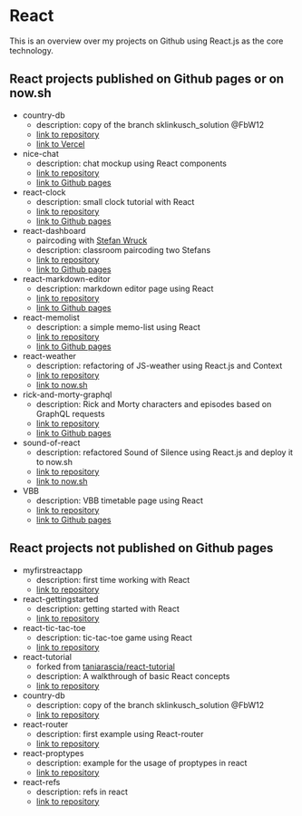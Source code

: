 # React

This is an overview over my projects on Github using React.js as the core technology.

## React projects published on Github pages or on now.sh
- country-db
  - description: copy of the branch sklinkusch_solution @FbW12
  - [link to repository](https://github.com/sklinkusch/country-db)
  - [link to Vercel](https://country-db.vercel.app)
- nice-chat
  - description: chat mockup using React components
  - [link to repository](https://github.com/sklinkusch/nice-chat)
  - [link to Github pages](https://sklinkusch.github.io/nice-chat)
- react-clock
  - description: small clock tutorial with React
  - [link to repository](https://github.com/sklinkusch/react-clock)
  - [link to Github pages](https://sklinkusch.github.io/react-clock)
- react-dashboard
  - paircoding with [Stefan Wruck](https://github.com/weber-stef)
  - description: classroom paircoding two Stefans
  - [link to repository](https://github.com/sklinkusch/react-dashboard)
  - [link to Github pages](https://sklinkusch.github.io/react-dashboard)
- react-markdown-editor
  - description: markdown editor page using React
  - [link to repository](https://github.com/sklinkusch/react-markdown-editor)
  - [link to Github pages](https://sklinkusch.github.io/react-markdown-editor)
- react-memolist
  - description: a simple memo-list using React
  - [link to repository](https://github.com/sklinkusch/react-memolist)
  - [link to Github pages](https://sklinkusch.github.io/react-memolist)
- react-weather
  - description: refactoring of JS-weather using React.js and Context
  - [link to repository](https://github.com/sklinkusch/react-weather)
  - [link to now.sh](https://react-weather.sklinkusch.now.sh/)
- rick-and-morty-graphql
  - description: Rick and Morty characters and episodes based on GraphQL requests
  - [link to repository](https://github.com/sklinkusch/rick-and-morty-graphql)
  - [link to Github pages](https://sklinkusch.github.io/rick-and-morty-graphql/)
- sound-of-react
  - description: refactored Sound of Silence using React.js and deploy it to now.sh
  - [link to repository](https://github.com/sklinkusch/sound-of-react)
  - [link to now.sh](https://sound-of-react.sklinkusch.now.sh)
- VBB
  - description: VBB timetable page using React
  - [link to repository](https://github.com/sklinkusch/VBB)
  - [link to Github pages](https://sklinkusch.github.io/VBB)

## React projects not published on Github pages

- myfirstreactapp
  - description: first time working with React
  - [link to repository](https://github.com/sklinkusch/myfirstreactapp)
- react-gettingstarted
  - description: getting started with React
  - [link to repository](https://github.com/sklinkusch/react-gettingstarted)
- react-tic-tac-toe
  - description: tic-tac-toe game using React
  - [link to repository](https://github.com/sklinkusch/react-tic-tac-toe)
- react-tutorial
  - forked from [taniarascia/react-tutorial](https://github.com/taniarascia/react-tutorial)
  - description: A walkthrough of basic React concepts
  - [link to repository](https://github.com/sklinkusch/react-tutorial)
- country-db
  - description: copy of the branch sklinkusch_solution @FbW12
  - [link to repository](https://github.com/sklinkusch/country-db)
- react-router
  - description: first example using React-router
  - [link to repository](https://github.com/sklinkusch/react-router)
- react-proptypes
  - description: example for the usage of proptypes in react
  - [link to repository](https://github.com/sklinkusch/react-proptypes)
- react-refs
  - description: refs in react
  - [link to repository](https://github.com/sklinkusch/react-refs)

